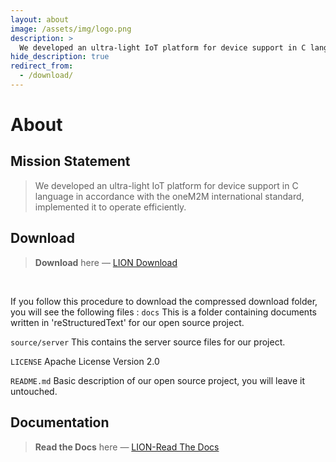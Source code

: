 ```yaml
---
layout: about
image: /assets/img/logo.png
description: >
  We developed an ultra-light IoT platform for device support in C language in accordance with the oneM2M international standard, implemented it to operate efficiently, and displayed the result in the developed resource browser.
hide_description: true
redirect_from:
  - /download/
---
```


# About

<!--author-->

## Mission Statement
> We developed an ultra-light IoT platform for device support in C language in accordance with the oneM2M international standard, implemented it to operate efficiently.


## Download

> **Download** here — [LION Download][LION-Download]

<br/>

If you follow this procedure to download the compressed download folder, you will see the following files :
``docs``
    This is a folder containing documents written in 'reStructuredText' for our open source project.

``source/server``
    This contains the server source files for our project.

``LICENSE``
    Apache License Version 2.0

``README.md``
    Basic description of our open source project, you will leave it untouched.


## Documentation

> **Read the Docs** here — [LION-Read The Docs][LION-docs-organization]


[LION-Download]: https://github.com/Mindlestick/LION/archive/refs/heads/main.zip
[LION-docs-organization]: https://mindlestick-lion.readthedocs.io/